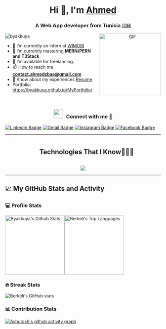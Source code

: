<h1 align="center">Hi 👋, I'm <a href="https://100rabhcsmc.github.io/Me.io/" target="blank">
Ahmed</a></h1>
<h3 align="center">A Web App developer from Tunisia &#127470;&#127475</h3>

<a target="_blank" align="center">
  <img align="right" top="500" height="200" width="200" alt="GIF" src="https://gifdb.com/images/high/cute-midoriya-smiling-9hkmsrngek1g9gx3.gif">
</a>
 <img src="https://komarev.com/ghpvc/?username=byakkuya&label=Profile%20views&color=0e75b6&style=flat"
    alt="byakkuya" />

- 🔭 I’m currently an intern at <a href="https://www.wi-mobi.com" target="blank">WIMOBI</a>
- 🌱 I’m currently mastering <b>MERN/PERN and T3Stack</b>
- 🤝 I’m available for freelancing.
- 📫 How to reach me **contact.ahmedzbaa@gmail.com**
- 📄 Know about my experiences <a href="https://github.com/100rabhcsmc/Me.io/blob/master/01SaurabhChavanReactNativeResume.pdf" target="blank">Resume</a>
- Portfolio: https://byakkuya.github.io/MyPortfolio/

<br/>
<h3 align="center" > <img src="https://media.giphy.com/media/iY8CRBdQXODJSCERIr/giphy.gif" width="30" height="30" style="margin-right: 10px;">Connect with me 🤝 </h3>


<p align="center">

  
    
   [![Linkedin Badge](https://img.shields.io/badge/-linkedin-blue?style=flat-square&logo=Linkedin&logoColor=white&link=https://www.linkedin.com/in/Ahmed-zbaa/)](https://www.linkedin.com/in/Ahmed-zbaa/) 
   [![Gmail Badge](https://img.shields.io/badge/-gmail-c14438?style=flat-square&logo=Gmail&logoColor=white&link=mailto:contact.ahmedzbaa@gmail.com)](mailto:contact.ahmedzbaa@gmail.com)
   [![Instagram Badge](https://img.shields.io/badge/-instagram-purple?style=flat&logo=instagram&logoColor=white&link=https://instagram.com/ahmedsvault)](https://instagram.com/ahmedsvault) 
   [![Facebook Badge](https://img.shields.io/badge/-facebook-036be4?style=flat-square&logo=Facebook&logoColor=white&link=https://www.facebook.com/narmersama)](https://www.facebook.com/narmersama)
   
</p>

---

<!-- # 💫 About Me:
I am 21 years old and I major in Computer Science  at University of Monastir, Tunisia . I am fascinated by Trading and Financial Markets. I aspire to become an accomplished Quantitative Analyst and manage my own fund one day. I am deeply interested in Algorithmic and systematic trading. I am also interested in software development and API Engineering to make pwerful developer tools for others. I aspire to wrk for some company and develop software that has a positive impace pn Society. -->



<!--h1 without bottom border-->
<div id="user-content-toc">
  <ul align="center">
    <summary><h2 style="display: inline-block">Technologies That I Know👨🏻‍💻</h2></summary>
  </ul>
</div>
<!--tech stack icons-->
<p align="center">
  <a href="https://skillicons.dev">
    <img src="https://skillicons.dev/icons?i=git,bootstrap,c,cpp,css,docker,express,figma,firebase,github,html,idea,java,js,linux,md,materialui,mongodb,mysql,postgres,prisma,supabase,nextjs,nodejs,postman,py,react,redux,tailwind,ts,vscode,notion,webstorm&perline=14" />
  </a>
</p>

---

## 📈 My GitHub Stats and Activity

### 💻 Profile Stats

<img alt="Byakkuya's Github Stats" src="https://github-readme-stats.vercel.app/api/?username=Byakkuya&show_icons=true&include_all_commits=true&count_private=true&theme=react&hide_border=true&bg_color=1F222E&title_color=F85D7F&icon_color=F8D866" height="192px"/><img alt="Berkeli's Top Languages" src="https://github-readme-stats.vercel.app/api/top-langs/?username=berkeli&langs_count=8&layout=compact&theme=react&hide_border=true&bg_color=1F222E&title_color=F85D7F&icon_color=F8D866" height="192px"/>


### 🔥 Streak Stats

![Berkeli's GitHub stats](https://github-readme-streak-stats.herokuapp.com/?user=Byakkuya&theme=tokyonight)

### 📊 Contribution Stats
[![Ashutosh's github activity graph](https://github-readme-activity-graph.vercel.app/graph?username=Byakkuya&theme=tokyo-night)](https://github.com/Byakkuya/github-readme-activity-graph)
